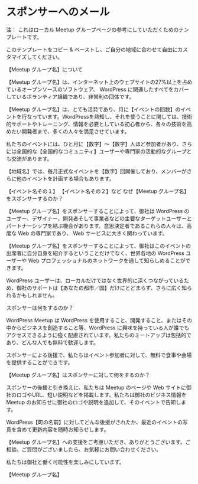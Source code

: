 <!-- # Sponsor Email -->
# スポンサーへのメール

<!-- Alert: This is a template that may inspire the text for your local Meetup group page. -->
注： これはローカル Meetup グループページの参考にしていただくためのテンプレートです。

<!-- Feel free to copy and paste this template and customize it for your area. -->
このテンプレートをコピー & ペーストし、ご自分の地域に合わせて自由にカスタマイズしてください。

<!-- About \[Your Group Name\] User Group -->
【Meetup グループ名】について

<!-- \[Your Group Name\] is a casual, volunteer-organized, non-profit meetup covering everything related to WordPress the free and open source publishing software that powers more than 27% of websites on the Internet. -->
【Meetup グループ名】は、インターネット上のウェブサイトの27%以上を占めているオープンソースのソフトウェア、 WordPress に関連したすべてをカバーしているボランティア組織であり、非営利の団体です。

<!-- \[Your Group Name\] is very active and meets \[number of events\] a month. We cater to people across the spectrum when it comes to WordPress familiarity and use, from beginners who need technical support, training and information to developers who are looking to sharpen their skills. -->
【Meetup グループ名】は、とても活発であり、月に【イベントの回数】のイベントを行なっています。WordPressを熟知し、それを使うことに関しては、技術的サポートやトレーニング、情報を必要としている初心者から、各々の技術を高めたい開発者まで、多くの人々を満足させています。

<!-- Our events tend to attract between \[number\] – \[number\] members a month, and reach an active group of nationwide \[National Community\] users and professionals as well. -->
私たちのイベントには、ひと月に【数字】〜【数字】人ほど参加者があり、さらには全国的な【全国的なコミュニティ】ユーザーや専門家の活動的なグループとも交流があります。

<!-- In \[Your Town\] we have \[number\] formal events every month, with other events happening as members choose to organize them. -->
【地域名】では、毎月正式なイベントを【数字】回開催しており、メンバーがさらに他のイベントを計画する場合もあります。

<!-- \[Event 1\]
\[Event 2\] etc.
Why Sponsor \[Your Group Name\]? -->
【イベント名その１】
【イベント名その２】など
なぜ【Meetup グループ名】をスポンサーするのか？

<!-- By sponsoring \[Your Group Name\] you will have the opportunity to partner with a key target audience of WordPress users, designers, developers, and business people. This group of decision makers are sophisticated web professionals and heavily dependent on web services. -->
【Meetup グループ名】をスポンサーすることによって、御社は WordPress のユーザー、デザイナー、開発者そして事業者などの主要なターゲットユーザーとパートナーシップを結ぶ機会があります。意思決定者であるこれらの人々は、高度な Web の専門家であり、 Web サービスに大きく関わっています。

<!-- By sponsoring \[Your Group Name\], you are not only presenting yourself to the attendees of this event, but also gaining exposure throughout their network of WordPress users and web professionals around the world. -->
【Meetup グループ名】をスポンサーすることによって、御社はこのイベントの出席者に自分自身を紹介するということだけでなく、世界各地の WordPress ユーザーや Web プロフェッショナルのネットワークを通して知らしめることができます。

<!-- WordPress users are heavily connected, not just locally but internationally, so your support may be observed, not just in \[your town/country\], but also beyond. -->
WordPress ユーザーは、ローカルだけではなく世界的に深くつながっているため、御社のサポートは【あなたの都市／国】だけにとどまらず、さらに広く知られるかもしれません。

<!-- What will your sponsorship do? -->
スポンサーは何をするのか？

<!-- WordPress meetups are strongly geared towards making WordPress as open and accessible to anyone who is interested in learning about using it, developing for it, or making a business out of it. Our meetups are inclusive, welcoming and open to anyone at no cost. -->
WordPress Meetup は WordPress を使用すること、開発すること、またはその中からビジネスを創造すること等、WordPress に興味を持っている人が誰でもアクセスできるように強く配慮されています。私たちのミートアップは包括的であり、どんな人でも無料で歓迎します。

<!-- Sponsorships allow us to offer the Meetup to our members with food and a great venue for free. -->
スポンサーによる後援で、私たちはイベント参加者に対して、無料で食事や会場を提供することができです。

<!-- What will \[Your Group Name\] do for you? -->
【Meetup グループ名】はスポンサーに対して何をするのか？

<!-- In return for your sponsorship, we will feature your logo, URL and a short description on our Meetup page and website. We will add your logo and details, with a description of your business on our Meetup news slides and give you a shout out at the event. -->
スポンサーの後援と引き換えに、私たちは Meetup のページや Web サイトに御社のロゴやURL、短い説明などを掲載します。私たちは御社のビジネス情報を Meetup のお知らせに御社のロゴや説明を追加して、そのイベントで告知します。

<!-- From time to time, we will send you updates of what your sponsorship has done for WordPress \[your-town\], including pictures of recent events. -->
WordPress【町の名前】に対してどんな後援がされたか、最近のイベントの写真を含めて更新内容を随時お知らせします。

<!-- Thank you for taking the time to consider sponsoring \[Your Group Name\]. Please do not hesitate to contact us if you would like to discuss this further or have any questions. -->
【Meetup グループ名】への支援をご考慮いただき、ありがとうございます。ご相談、ご質問がございましたら、お気軽にお問い合わせください。

<!-- We looking forward to the possibility of working with you. -->
私たちは御社と働く可能性を楽しみにしています。

<!-- \[Your Group Name\] -->
【Meetup グループ名】
